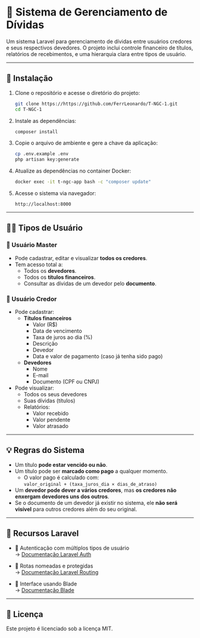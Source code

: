 
# 📘 Sistema de Gerenciamento de Dívidas

Um sistema Laravel para gerenciamento de dívidas entre usuários credores e seus respectivos devedores. O projeto inclui controle financeiro de títulos, relatórios de recebimentos, e uma hierarquia clara entre tipos de usuário.

---

## 🚀 Instalação

1. Clone o repositório e acesse o diretório do projeto:

   ```bash
   git clone https://https://github.com/FerrLeonardo/T-NGC-1.git
   cd T-NGC-1
   ```

2. Instale as dependências:

   ```bash
   composer install
   ```

3. Copie o arquivo de ambiente e gere a chave da aplicação:

   ```bash
   cp .env.example .env
   php artisan key:generate
   ```

4. Atualize as dependências no container Docker:

   ```bash
   docker exec -it t-ngc-app bash -c "composer update"
   ```

5. Acesse o sistema via navegador:

   ```
   http://localhost:8000
   ```

---

## 🧑‍💼 Tipos de Usuário

### 👑 Usuário Master

- Pode cadastrar, editar e visualizar **todos os credores**.
- Tem acesso total a:
  - Todos os **devedores**.
  - Todos os **títulos financeiros**.
  - Consultar as dívidas de um devedor pelo **documento**.

### 🧾 Usuário Credor

- Pode cadastrar:
  - **Títulos financeiros**
    - Valor (R$)
    - Data de vencimento
    - Taxa de juros ao dia (%)
    - Descrição
    - Devedor
    - Data e valor de pagamento (caso já tenha sido pago)
  - **Devedores**
    - Nome
    - E-mail
    - Documento (CPF ou CNPJ)
- Pode visualizar:
  - Todos os seus devedores
  - Suas dívidas (títulos)
  - Relatórios:
    - Valor recebido
    - Valor pendente
    - Valor atrasado

---

## 💡 Regras do Sistema

- Um título **pode estar vencido ou não**.
- Um título pode ser **marcado como pago** a qualquer momento.
  - O valor pago é calculado com:  
    `valor_original + (taxa_juros_dia × dias_de_atraso)`
- Um **devedor pode dever a vários credores**, mas **os credores não enxergam devedores uns dos outros**.
- Se o documento de um devedor já existir no sistema, ele **não será visível** para outros credores além do seu original.

---

## 🧩 Recursos Laravel

- 🔐 Autenticação com múltiplos tipos de usuário  
  → [Documentação Laravel Auth](https://laravel.com/docs/10.x/authentication)

- 🚦 Rotas nomeadas e protegidas  
  → [Documentação Laravel Routing](https://laravel.com/docs/10.x/routing)

- 🎨 Interface usando Blade  
  → [Documentação Blade](https://laravel.com/docs/10.x/blade)

---


## 📄 Licença

Este projeto é licenciado sob a licença MIT.
